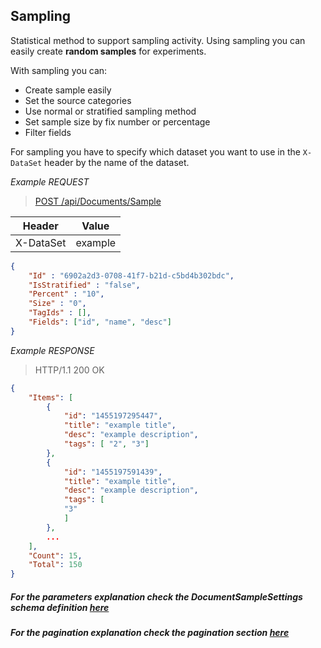 ## Sampling
Statistical method to support sampling activity. Using sampling you can easily create **random samples** for experiments.

With sampling you can:
- Create sample easily
- Set the source categories
- Use normal or stratified sampling method
- Set sample size by fix number or percentage
- Filter fields

For sampling you have to specify which dataset you want to use in the `X-DataSet` header by the name of the dataset.

*Example REQUEST*
> [POST /api/Documents/Sample](#operation--api-Documents-Sample-post)
>
Header   |Value
---------|---
X-DataSet|example
```JSON
{
    "Id" : "6902a2d3-0708-41f7-b21d-c5bd4b302bdc",
    "IsStratified" : "false",
    "Percent" : "10",
    "Size" : "0",
    "TagIds" : [],
    "Fields": ["id", "name", "desc"]
}
```

*Example RESPONSE*
> HTTP/1.1 200 OK
```JSON
{
    "Items": [
        {
            "id": "1455197295447",
            "title": "example title",
            "desc": "example description",
            "tags": [ "2", "3"]
        },
        {
            "id": "1455197591439",
            "title": "example title",
            "desc": "example description",
            "tags": [
            "3"
            ]
        },
        ...
    ],
    "Count": 15,
    "Total": 150
}
```

##### For the parameters explanation check the DocumentSampleSettings schema definition [here](#/definitions/DocumentSampleSettings)
##### For the pagination explanation check the pagination section [here](#pagination)